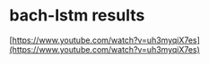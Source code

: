 # bach-lstm results

[https://www.youtube.com/watch?v=uh3myqiX7es](https://www.youtube.com/watch?v=uh3myqiX7es)
